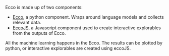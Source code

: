 Ecco is made up of two components:

- [Ecco](https://github.com/jalammar/ecco), a python component. Wraps around language models and collects relevant data. 
- [EccoJS](https://github.com/jalammar/eccojs), a Javascript component used to create interactive explorables from the outputs of Ecco.

All the machine learning happens in the Ecco. The results can be plotted by python, or interactive explorables are created using eccoJS.


